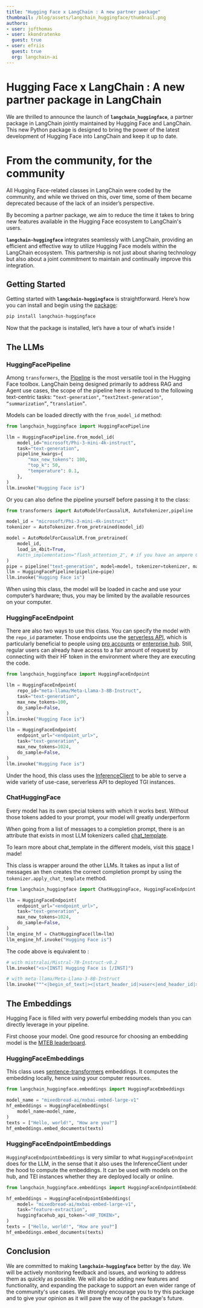 ```yaml
---
title: "Hugging Face x LangChain : A new partner package" 
thumbnail: /blog/assets/langchain_huggingface/thumbnail.png
authors:
- user: jofthomas
- user: kkondratenko
  guest: true
- user: efriis
  guest: true
  org: langchain-ai
---
```

# Hugging Face x LangChain : A new partner package in LangChain

We are thrilled to announce the launch of **`langchain_huggingface`**, a partner package in LangChain jointly maintained by Hugging Face and LangChain. This new Python package is designed to bring the power of the latest development of Hugging Face into LangChain and keep it up to date. 

# From the community, for the community

All Hugging Face-related classes in LangChain were coded by the community, and while we thrived on this, over time, some of them became deprecated because of the lack of an insider’s perspective.

By becoming a partner package, we aim to reduce the time it takes to bring new features available in the Hugging Face ecosystem to LangChain's users.

**`langchain-huggingface`** integrates seamlessly with LangChain, providing an efficient and effective way to utilize Hugging Face models within the LangChain ecosystem. This partnership is not just about sharing technology but also about a joint commitment to maintain and continually improve this integration.

## **Getting Started**

Getting started with **`langchain-huggingface`** is straightforward. Here’s how you can install and begin using the [package](https://github.com/langchain-ai/langchain/tree/master/libs/partners/huggingface):

```python
pip install langchain-huggingface
```

Now that the package is installed, let’s have a tour of what’s inside !

## The LLMs

### HuggingFacePipeline
Among `transformers`, the [Pipeline](https://huggingface.co/docs/transformers/main_classes/pipelines) is the most versatile tool in the Hugging Face toolbox. LangChain being designed primarily to address RAG and Agent use cases, the scope of the pipeline here is reduced to the following text-centric tasks: `“text-generation"`, `“text2text-generation"`, `“summarization”`, `“translation”`.

Models can be loaded directly with the `from_model_id` method:

```python
from langchain_huggingface import HuggingFacePipeline

llm = HuggingFacePipeline.from_model_id(
    model_id="microsoft/Phi-3-mini-4k-instruct",
    task="text-generation",
    pipeline_kwargs={
        "max_new_tokens": 100,
        "top_k": 50,
        "temperature": 0.1,
    },
)
llm.invoke("Hugging Face is")
```

Or you can also define the pipeline yourself before passing it to the class:

```python
from transformers import AutoModelForCausalLM, AutoTokenizer,pipeline

model_id = "microsoft/Phi-3-mini-4k-instruct"
tokenizer = AutoTokenizer.from_pretrained(model_id)

model = AutoModelForCausalLM.from_pretrained(
    model_id,
    load_in_4bit=True,
    #attn_implementation="flash_attention_2", # if you have an ampere GPU
)
pipe = pipeline("text-generation", model=model, tokenizer=tokenizer, max_new_tokens=100, top_k=50, temperature=0.1)
llm = HuggingFacePipeline(pipeline=pipe)
llm.invoke("Hugging Face is")
```

When using this class, the model will be loaded in cache and use your computer’s hardware; thus, you may be limited by the available resources on your computer.

### HuggingFaceEndpoint
There are also two ways to use this class. You can specify the model with the `repo_id` parameter. Those endpoints use the [serverless API](https://huggingface.co/inference-api/serverless), which is particularly beneficial to people using [pro accounts](https://huggingface.co/subscribe/pro) or [enterprise hub](https://huggingface.co/enterprise). Still, regular users can already have access to a fair amount of request by connecting with their HF token in the environment where they are executing the code.
 
```python
from langchain_huggingface import HuggingFaceEndpoint

llm = HuggingFaceEndpoint(
    repo_id="meta-llama/Meta-Llama-3-8B-Instruct",
    task="text-generation",
    max_new_tokens=100,
    do_sample=False,
)
llm.invoke("Hugging Face is")
```

```python
llm = HuggingFaceEndpoint(
    endpoint_url="<endpoint_url>",
    task="text-generation",
    max_new_tokens=1024,
    do_sample=False,
)
llm.invoke("Hugging Face is")
```

Under the hood, this class uses the [InferenceClient](https://huggingface.co/docs/huggingface_hub/en/package_reference/inference_client) to be able to serve a wide variety of use-case, serverless API to deployed TGI instances.

### ChatHuggingFace

Every model has its own special tokens with which it works best. Without those tokens added to your prompt, your model will greatly underperform

When going from a list of messages to a completion prompt, there is an attribute that exists in most LLM tokenizers called [chat_template](https://huggingface.co/docs/transformers/chat_templating).

To learn more about chat_template in the different models, visit this [space](https://huggingface.co/spaces/Jofthomas/Chat_template_viewer) I made!

This class is wrapper around the other LLMs. It takes as input a list of messages an then creates the correct completion prompt by using the `tokenizer.apply_chat_template` method.

```python
from langchain_huggingface import ChatHuggingFace, HuggingFaceEndpoint

llm = HuggingFaceEndpoint(
    endpoint_url="<endpoint_url>",
    task="text-generation",
    max_new_tokens=1024,
    do_sample=False,
)
llm_engine_hf = ChatHuggingFace(llm=llm)
llm_engine_hf.invoke("Hugging Face is")
```

The code above is equivalent to :

```python
# with mistralai/Mistral-7B-Instruct-v0.2
llm.invoke("<s>[INST] Hugging Face is [/INST]")

# with meta-llama/Meta-Llama-3-8B-Instruct
llm.invoke("""<|begin_of_text|><|start_header_id|>user<|end_header_id|>Hugging Face is<|eot_id|><|start_header_id|>assistant<|end_header_id|>""")
```

## The Embeddings

Hugging Face is filled with very powerful embedding models than you can directly leverage in your pipeline.

First choose your model. One good resource for choosing an embedding model is the [MTEB leaderboard](https://huggingface.co/spaces/mteb/leaderboard).

### HuggingFaceEmbeddings

This class uses [sentence-transformers](https://sbert.net/) embeddings. It computes the embedding locally, hence using your computer resources.

```python
from langchain_huggingface.embeddings import HuggingFaceEmbeddings

model_name = "mixedbread-ai/mxbai-embed-large-v1"
hf_embeddings = HuggingFaceEmbeddings(
    model_name=model_name,
)
texts = ["Hello, world!", "How are you?"]
hf_embeddings.embed_documents(texts)
```

### HuggingFaceEndpointEmbeddings

`HuggingFaceEndpointEmbeddings` is very similar to what `HuggingFaceEndpoint`  does for the LLM,  in the sense that it also uses the InferenceClient under the hood to compute the embeddings.
It can be used with models on the hub, and TEI instances whether they are deployed locally or online. 

```python
from langchain_huggingface.embeddings import HuggingFaceEndpointEmbeddings

hf_embeddings = HuggingFaceEndpointEmbeddings(
    model= "mixedbread-ai/mxbai-embed-large-v1",
    task="feature-extraction",
    huggingfacehub_api_token="<HF_TOKEN>",
)
texts = ["Hello, world!", "How are you?"]
hf_embeddings.embed_documents(texts)
```

## Conclusion

We are committed to making **`langchain-huggingface`** better by the day. We will be actively monitoring feedback and issues, and working to address them as quickly as possible. We will also be adding new features and functionality, and expanding the package to support an even wider range of the community's use cases. We strongly encourage you to try this package and to give your opinion as it will pave the way of the package's future.
